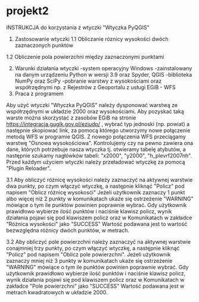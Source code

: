 # projekt2
INSTRUKCJA do korzystania z wtyczki "Wtyczka PyQGIS"

1. Zastosowanie wtyczki
1.1 Obliczanie róznicy wysokości dwóch zaznaczonych punktów

1.2 Obliczenie pola powierzchni między zaznaczonymi punktami


2. Warunki działania wtyczki
-system operacyjny Windows
-zainstalowany na danym urządzeniu Python w wersji 3.9 oraz Spyder, QGIS
-biblioteka NumPy oraz SciPy
-pobranie warstwy z wysokościami oraz współrzędnymi np. z Rejestrów z Geoportalu z usługi EGiB - WFS
3. Praca z programem

Aby użyć wtyczki "Wtyczka PyQGIS" należy dysponować warstwą ze współrzędnymi w układzie 2000 oraz wysokościami. Aby pozyskać taką warste można skorzystać z zasobów EGiB na
stronie https://integracja.gugik.gov.pl/eziudp/ , wybrać typ jednoski (np. powiat) a następnie skopiować link, za pomocą którego utworzymy nowe połączenie metodą WFS w programie QGIS.
Z nowego połączenia WFS przeciągamy warstwę "Osnowa wysokościowa". Kontrolujemy czy na pewno zawiera ona dane, których potrzebuje nasza wtyczka tj. otwieramy tabelę atybutów, 
a następnie szukamy nagłówków tabeli: "x2000", "y2000", "h_plevrf2007nh". 
Przed każdym użyciem wtyczki należy przeładować wtyczkę za pomocą "Plugin Reloader". 

3.1 Aby obliczyć różnicę wysokości należy zaznaczyć na aktywnej warstwie dwa punkty, po czym włączyć wtyczkę, a następnie kliknąć "Policz" pod napisem "Oblicz różnicę wysokosći"
Jeżeli użytkownik zaznaczy 1 punkt albo więcej niż 2 punkty w komunikatach ukaże się ostrzeżenie "WARNING" mówiące o tym ile punktów powinien poprawnie wybrać.
Gdy użytkownik prawidłowo wybierze ilość punktów i naciśnie klawisz policz, wynik działania pojawi się pod klawiszem policz oraz w Komunikatach w zakładce "Różnica wysokości" jako "SUCCESS"
Wartość podawana jest to wartość bezwzględna różnicy dwóch punktów, w metrach.

3.2 Aby obliczyć  pole powierzchni należy zaznaczyć na aktywnej warstwie conajmniej trzy punkty, po czym włączyć wtyczkę, a następnie kliknąć "Policz" 
pod napisem "Oblicz pole powierzchni".
Jeżeli użytkownik zaznaczy mniej niż 3 punkty w komunikatach ukaże się ostrzeżenie "WARNING" mówiące o tym ile punktów powinien poprawnie wybrać.
Gdy użytkownik prawidłowo wybierze ilość punktów i naciśnie klawisz policz, wynik działania pojawi się pod klawiszem policz oraz w Komunikatach w zakładce "Pole powierzchni" jako "SUCCESS"
Wartość podawana jest w metrach kwadratowych w układzie 2000.
